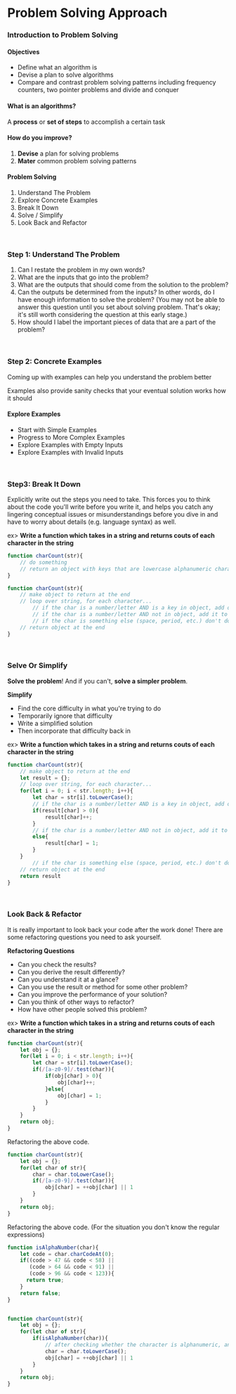 # Problem Solving Approach

### Introduction to Problem Solving

#### Objectives

- Define what an algorithm is
- Devise a plan to solve algorithms
- Compare and contrast problem solving patterns including frequency counters, two pointer problems and divide and conquer

#### What is an algorithms?

A **process** or **set of steps** to accomplish a certain task

#### How do you improve?

1. **Devise** a plan for solving problems
2. **Mater** common problem solving patterns

#### Problem Solving

1. Understand The Problem
2. Explore Concrete Examples
3. Break It Down
4. Solve / Simplify
5. Look Back and Refactor

<br>

### Step 1: Understand The Problem

1. Can I restate the problem in my own words?
2. What are the inputs that go into the problem?
3. What are the outputs that should come from the solution to the problem?
4. Can the outputs be determined from the inputs? In other words, do I have enough information to solve the problem? (You may not be able to answer this question until you set about solving problem. That's okay; it's still worth considering the question at this early stage.)
5.  How should I label the important pieces of data that are a part of the problem?

<br>

### Step 2: Concrete Examples

Coming up with examples can help you understand the problem better

Examples also provide sanity checks that your eventual solution works how it should

#### Explore Examples

- Start with Simple Examples
- Progress to More Complex Examples
- Explore Examples with Empty Inputs
- Explore Examples with Invalid Inputs

<br>

### Step3: Break It Down

Explicitly write out the steps you need to take. This forces you to think about the code you'll write before you write it, and helps you catch any lingering conceptual issues or misunderstandings before you dive in and have to worry about details (e.g. language syntax) as well.

ex> **Write a function which takes in a string and returns couts of each character in the string**

```javascript
function charCount(str){
    // do something
    // return an object with keys that are lowercase alphanumeric characters in the string; values should be the counts for those characters in the string
}

function charCount(str){
    // make object to return at the end
    // loop over string, for each character...
    	// if the char is a number/letter AND is a key in object, add one to count
    	// if the char is a number/letter AND not in object, add it to object and set value to 1
    	// if the char is something else (space, period, etc.) don't do anything
    // return object at the end
}
```

<br>

### Selve Or Simplify

**Solve the problem**! And if you can't, **solve a simpler problem**.

**Simplify**

- Find the core difficulty in what you're trying to do
- Temporarily ignore that difficulty 
- Write a simplified solution
- Then incorporate that difficulty back in

ex> **Write a function which takes in a string and returns couts of each character in the string**

```javascript
function charCount(str){
    // make object to return at the end
    let result = {};
    // loop over string, for each character...
    for(let i = 0; i < str.length; i++){
        let char = str[i].toLowerCase();
        // if the char is a number/letter AND is a key in object, add one to count
        if(result[char] > 0){
			result[char]++;
        }
        // if the char is a number/letter AND not in object, add it to object and set value to 1
        else{
            result[char] = 1;
        }
    }
    	// if the char is something else (space, period, etc.) don't do anything
    // return object at the end
    return result
}
```

<br>

### Look Back & Refactor

It is really important to look back your code after the work done! There are some refactoring questions you need to ask yourself.

**Refactoring Questions**

- Can you check the results?
- Can you derive the result differently?
- Can you understand it at a glance?
- Can you use the result or method for some other problem?
- Can you improve the performance of your solution?
- Can you think of other ways to refactor?
- How have other people solved this problem?

ex> **Write a function which takes in a string and returns couts of each character in the string**

```javascript
function charCount(str){
    let obj = {};
    for(let i = 0; i < str.length; i++){
        let char = str[i].toLowerCase();
        if(/[a-z0-9]/.test(char)){
            if(obj[char] > 0){
                obj[char]++;
            }else{
                obj[char] = 1;
            }
        }
    }
    return obj;
}
```

Refactoring the above code.

```javascript
function charCount(str){
    let obj = {};
    for(let char of str){
        char = char.toLowerCase();
        if(/[a-z0-9]/.test(char)){
        	obj[char] = ++obj[char] || 1
        }
    }
    return obj;
}
```

Refactoring the above code. (For the situation you don't know the regular expressions)

```javascript
function isAlphaNumber(char){
    let code = char.charCodeAt(0);
    if((code > 47 && code < 58) ||
       (code > 64 && code < 91) ||
       (code > 96 && code < 123)){
      return true;
    }
    return false;
}


function charCount(str){
    let obj = {};
    for(let char of str){
        if(isAlphaNumber(char)){
            // after checking whether the character is alphanumeric, and then lower the character
            char = char.toLowerCase();
        	obj[char] = ++obj[char] || 1
        }
    }
    return obj;
}
```

